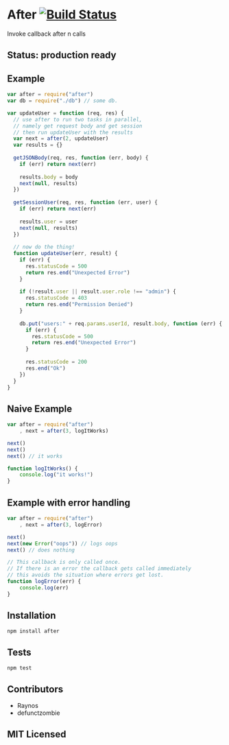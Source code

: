 # After [![Build Status][1]][2]

Invoke callback after n calls

## Status: production ready

## Example

```js
var after = require("after")
var db = require("./db") // some db.

var updateUser = function (req, res) {
  // use after to run two tasks in parallel,
  // namely get request body and get session
  // then run updateUser with the results
  var next = after(2, updateUser)
  var results = {}
  
  getJSONBody(req, res, function (err, body) {
    if (err) return next(err)
    
    results.body = body
    next(null, results)
  })
  
  getSessionUser(req, res, function (err, user) {
    if (err) return next(err)
    
    results.user = user
    next(null, results)
  })
  
  // now do the thing!
  function updateUser(err, result) {
    if (err) {
      res.statusCode = 500
      return res.end("Unexpected Error")
    }
    
    if (!result.user || result.user.role !== "admin") {
      res.statusCode = 403
      return res.end("Permission Denied")
    }
    
    db.put("users:" + req.params.userId, result.body, function (err) {
      if (err) {
        res.statusCode = 500
        return res.end("Unexpected Error")
      }
      
      res.statusCode = 200
      res.end("Ok")  
    })   
  }
}
```

## Naive Example

```js
var after = require("after")
    , next = after(3, logItWorks)

next()
next()
next() // it works

function logItWorks() {
    console.log("it works!")
}
```

## Example with error handling

```js
var after = require("after")
    , next = after(3, logError)

next()
next(new Error("oops")) // logs oops
next() // does nothing

// This callback is only called once.
// If there is an error the callback gets called immediately
// this avoids the situation where errors get lost.
function logError(err) {
    console.log(err)
}
```

## Installation

`npm install after`

## Tests

`npm test`

## Contributors

 - Raynos
 - defunctzombie

## MIT Licensed

  [1]: https://secure.travis-ci.org/Raynos/after.png
  [2]: http://travis-ci.org/Raynos/after
  [3]: http://raynos.org/blog/2/Flow-control-in-node.js
  [4]: http://stackoverflow.com/questions/6852059/determining-the-end-of-asynchronous-operations-javascript/6852307#6852307
  [5]: http://stackoverflow.com/questions/6869872/in-javascript-what-are-best-practices-for-executing-multiple-asynchronous-functi/6870031#6870031
  [6]: http://stackoverflow.com/questions/6864397/javascript-performance-long-running-tasks/6889419#6889419
  [7]: http://stackoverflow.com/questions/6597493/synchronous-database-queries-with-node-js/6620091#6620091
  [8]: http://github.com/Raynos/iterators
  [9]: http://github.com/Raynos/composite
